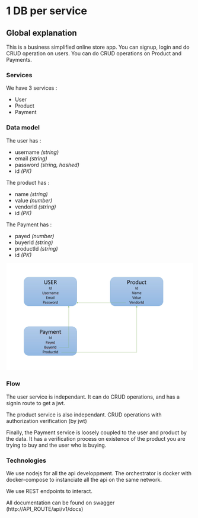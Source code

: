 # 1 DB per service

## Global explanation

This is a business simplified online store app. You can signup, login and do CRUD operation on users. You can do CRUD operations on Product and Payments.

### Services

We have 3 services :
- User
- Product
- Payment

### Data model

The user has :
- username *(string)*
- email *(string)*
- password *(string, hashed)*
- id *(PK)*

The product has :
- name *(string)*
- value *(number)*
- vendorId *(string)*
- id *(PK)*
 
The Payment has :
- payed *(number)*
- buyerId *(string)*
- productId *(string)*
- id *(PK)*

![(Model relation schema)](DDD-Model.jpg)

### Flow

The user service is independant. It can do CRUD operations, and has a signin route to get a jwt.

The product service is also independant. CRUD operations with authorization verification (by jwt)

Finally, the Payment service is loosely coupled to the user and product by the data. It has a verification process on existence of the product you are trying to buy and the user who is buying.

### Technologies

We use nodejs for all the api developpment. The orchestrator is docker with docker-compose to instanciate all the api on the same network.

We use REST endpoints to interact.

All documentation can be found on swagger (http://API_ROUTE/api/v1/docs)



